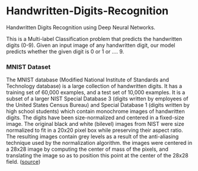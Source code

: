 # Handwritten-Digits-Recognition
Handwritten Digits Recognition using Deep Neural Networks.

This is a Multi-label Classification problem that predicts the handwritten digits (0-9). Given an input image of any handwritten digit, our model predicts whether the given digit is 0 or 1 or .... 9.

### MNIST Dataset

The MNIST database (Modified National Institute of Standards and Technology database) is a large collection of handwritten digits. It has a training set of 60,000 examples, and a test set of 10,000 examples. It is a subset of a larger NIST Special Database 3 (digits written by employees of the United States Census Bureau) and Special Database 1 (digits written by high school students) which contain monochrome images of handwritten digits. The digits have been size-normalized and centered in a fixed-size image. The original black and white (bilevel) images from NIST were size normalized to fit in a 20x20 pixel box while preserving their aspect ratio. The resulting images contain grey levels as a result of the anti-aliasing technique used by the normalization algorithm. the images were centered in a 28x28 image by computing the center of mass of the pixels, and translating the image so as to position this point at the center of the 28x28 field. ([source](https://paperswithcode.com/dataset/mnist))


